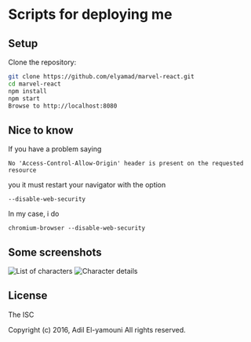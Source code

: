 # Scripts for deploying me

## Setup
Clone the repository:

```sh
git clone https://github.com/elyamad/marvel-react.git
cd marvel-react
npm install
npm start
Browse to http://localhost:8080
```
## Nice to know
If you have a problem saying
``` 
No 'Access-Control-Allow-Origin' header is present on the requested resource
```
you it must restart your navigator with the option 
```
--disable-web-security
```

In my case, i do 
```
chromium-browser --disable-web-security
```
## Some screenshots

![List of characters](http://i.imgur.com/efywH8y.png)
![Character details](http://i.imgur.com/wnDZl25.png)

License
-------

The ISC

Copyright (c) 2016, Adil El-yamouni
All rights reserved.
